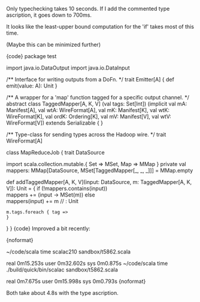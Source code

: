 Only typechecking takes 10 seconds. If I add the commented type ascription, it goes down to 700ms.

It looks like the least-upper bound computation for the 'if' takes most of this time.

(Maybe this can be minimized further)

{code}
package test

import java.io.DataOutput
import java.io.DataInput

/** Interface for writing outputs from a DoFn. */
trait Emitter[A] {
  def emit(value: A): Unit
}

/** A wrapper for a 'map' function tagged for a specific output channel. */
abstract class TaggedMapper[A, K, V]
    (val tags: Set[Int])
    (implicit val mA: Manifest[A], val wtA: WireFormat[A],
              val mK: Manifest[K], val wtK: WireFormat[K], val ordK: Ordering[K],
              val mV: Manifest[V], val wtV: WireFormat[V])
  extends Serializable {
}

/** Type-class for sending types across the Hadoop wire. */
trait WireFormat[A]

class MapReduceJob {
  trait DataSource
  
  import scala.collection.mutable.{ Set => MSet, Map => MMap }
  private val mappers: MMap[DataSource, MSet[TaggedMapper[_, _, _]]] = MMap.empty
  
  def addTaggedMapper[A, K, V](input: DataSource, m: TaggedMapper[A, K, V]): Unit = {
    if (!mappers.contains(input))    
      mappers += (input -> MSet(m))
    else  
      mappers(input) += m // : Unit

    m.tags.foreach { tag =>
    }
  }
}
{code}
Improved a bit recently:

{noformat}

  ~/code/scala time scalac210 sandbox/t5862.scala

real	0m15.253s
user	0m32.602s
sys	0m0.875s
  ~/code/scala time ./build/quick/bin/scalac sandbox/t5862.scala

real	0m7.675s
user	0m15.998s
sys	0m0.793s
{noformat}

Both take about 4.8s with the type ascription.
